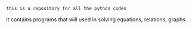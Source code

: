 	this is a repository for all the python codes
it contains programs that will used in solving
equations, relations, graphs.
